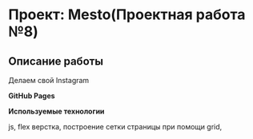 # Проект: Mesto(Проектная работа №8)

## Описание работы

Делаем свой Instagram

**GitHub Pages**

**Используемые технологии**

js, flex верстка, построение сетки страницы при помощи grid,
